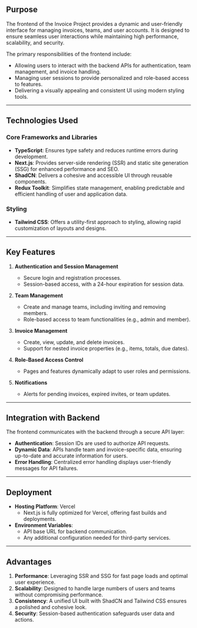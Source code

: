 ## Purpose
The frontend of the Invoice Project provides a dynamic and user-friendly interface for managing invoices, teams, and user accounts. It is designed to ensure seamless user interactions while maintaining high performance, scalability, and security.

The primary responsibilities of the frontend include:
- Allowing users to interact with the backend APIs for authentication, team management, and invoice handling.
- Managing user sessions to provide personalized and role-based access to features.
- Delivering a visually appealing and consistent UI using modern styling tools.

---

## Technologies Used

### Core Frameworks and Libraries
- **TypeScript**: Ensures type safety and reduces runtime errors during development.
- **Next.js**: Provides server-side rendering (SSR) and static site generation (SSG) for enhanced performance and SEO.
- **ShadCN**: Delivers a cohesive and accessible UI through reusable components.
- **Redux Toolkit**: Simplifies state management, enabling predictable and efficient handling of user and application data.

### Styling
- **Tailwind CSS**: Offers a utility-first approach to styling, allowing rapid customization of layouts and designs.

---

## Key Features

1. **Authentication and Session Management**
   - Secure login and registration processes.
   - Session-based access, with a 24-hour expiration for session data.

2. **Team Management**
   - Create and manage teams, including inviting and removing members.
   - Role-based access to team functionalities (e.g., admin and member).

3. **Invoice Management**
   - Create, view, update, and delete invoices.
   - Support for nested invoice properties (e.g., items, totals, due dates).

4. **Role-Based Access Control**
   - Pages and features dynamically adapt to user roles and permissions.

5. **Notifications**
   - Alerts for pending invoices, expired invites, or team updates.

---

## Integration with Backend
The frontend communicates with the backend through a secure API layer:
- **Authentication**: Session IDs are used to authorize API requests.
- **Dynamic Data**: APIs handle team and invoice-specific data, ensuring up-to-date and accurate information for users.
- **Error Handling**: Centralized error handling displays user-friendly messages for API failures.

---

## Deployment
- **Hosting Platform**: Vercel
  - Next.js is fully optimized for Vercel, offering fast builds and deployments.
- **Environment Variables**:
  - API base URL for backend communication.
  - Any additional configuration needed for third-party services.

---

## Advantages
1. **Performance**: Leveraging SSR and SSG for fast page loads and optimal user experience.
2. **Scalability**: Designed to handle large numbers of users and teams without compromising performance.
3. **Consistency**: A unified UI built with ShadCN and Tailwind CSS ensures a polished and cohesive look.
4. **Security**: Session-based authentication safeguards user data and actions.